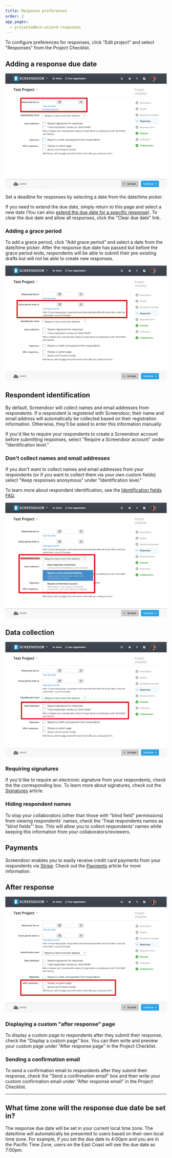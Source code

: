 ```yaml
---
title: Response preferences
order: 2
app_pages:
  - projectadmin-wizard-responses
---
```


To configure preferences for responses, click "Edit project" and select "Responses" from the Project Checklist.

## Adding a response due date

![set due date](../images/response_due_date.png)

Set a deadline for responses by selecting a date from the date/time picker.

If you need to extend the due date, simply return to this page and select a new date (You can also [extend the due date for a specific response](../responses/viewing_unsubmitted_responses.html#extending-the-due-date-for-a-specific-response)). To clear the due date and allow all responses, click the "Clear due date" link.

### Adding a grace period

To add a grace period, click "Add grace period" and select a date from the date/time picker. After the response due date has passed but before the grace period ends, respondents will be able to submit their pre-existing drafts but will not be able to create new responses. 

![grace period](../images/grace_period.png)

## Respondent identification

By default, Screendoor will collect names and email addresses from respondents. If a respondent is registered with Screendoor, their name and email address will automatically be collected based on their registration information. Otherwise, they'll be asked to enter this information manually.

If you'd like to require your respondents to create a Screendoor account before submitting responses, select "Require a Screendoor account" under "Identification level."

### Don't collect names and email addresses

If you don't want to collect names and email addresses from your respondents (or if you want to collect them via your own custom fields) select "Keep responses anonymous" under "Identification level."

To learn more about respondent identification, see the [Identification fields FAQ](identification_fields.html).

![identification](../images/identification.png)

## Data collection

![data collection](../images/data_collection.png)

### Requiring signatures

If you'd like to require an electronic signature from your respondents, check the the corresponding box. To learn more about signatures, check out the [Signatures](signatures.html) article.

### Hiding respondent names

To stop your collaborators (other than those with "blind field" permissions) from viewing respondents' names, check the 'Treat respondents names as "blind fields"' box. This will allow you to collect respondents' names while keeping this information from your collaborators/reviewers.

## Payments

Screendoor enables you to easily receive credit card payments from your respondents via [Stripe](https://stripe.com/). Check out the [Payments](payments.html) article for more information.

## After response

![custom after response](../images/after_response.png)

### Displaying a custom "after response" page

To display a custom page to respondents after they submit their response, check the "Display a custom page" box. You can then write and preview your custom page under "After response page" in the Project Checklist.

### Sending a confirmation email

To send a confirmation email to respondents after they submit their response, check the "Send a confirmation email" box and then write your custom confirmation email under "After response email" in the Project Checklist.

---

## What time zone will the response due date be set in?
The response due date will be set in your current local time zone. The date/time will automatically be presented to users based on their own local time zone. For example, if you set the due date to 4:00pm and you are in the Pacific Time Zone, users on the East Coast will see the due date as 7:00pm.

